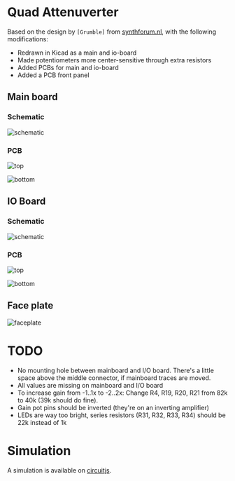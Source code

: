 # Quad Attenuverter

Based on the design by `[Grumble]` from [synthforum.nl](https://www.synthforum.nl/threads/3811825/page-2), with the following modifications:

- Redrawn in Kicad as a main and io-board
- Made potentiometers more center-sensitive through extra resistors
- Added PCBs for main and io-board
- Added a PCB front panel

## Main board

### Schematic

![schematic](mainboard/export/Schematic/mainboard-schematic.svg)

### PCB

![top](mainboard/export/PCB/2D_render/jlcpcb_green_enig/mainboard-top.jpg)

![bottom](mainboard/export/PCB/2D_render/jlcpcb_green_enig/mainboard-bottom.jpg)

## IO Board

### Schematic

![schematic](ioboard/export/Schematic/ioboard-schematic.svg)

### PCB

![top](ioboard/export/PCB/2D_render/jlcpcb_green_enig/ioboard-top.jpg)

![bottom](ioboard/export/PCB/2D_render/jlcpcb_green_enig/ioboard-bottom.jpg)

## Face plate

![faceplate](faceplate/export/PCB/2D_render/jlcpcb_green_enig/faceplate-top.jpg)

# TODO
- No mounting hole between mainboard and I/O board. There's a little space above the middle connector, if mainboard traces are moved.
- All values are missing on mainboard and I/O board
- To increase gain from -1..1x to -2..2x: Change R4, R19, R20, R21 from 82k to 40k (39k should do fine).
- Gain pot pins should be inverted (they're on an inverting amplifier)
- LEDs are way too bright, series resistors (R31, R32, R33, R34) should be 22k instead of 1k


# Simulation

 A simulation is available on [circuitjs](https://falstad.com/circuit/circuitjs.html?ctz=CQAgjCAMB0l3BWcMBMcUHYMGZIA4UA2ATmIxAUgoqoQFMBaMMAKACURcAWT7QkFFyrY+UcMlpiqMBCwBOnSDxH9seZaKoF4LIcRBcueTghQVCw05yjR+TLtAyQURBMTx8uIjEhjPsYPBBwc5QLADunOq8-IbGKmEcXMSqaAYpijzSBlRgZtky7Omq0cmxYPzZQiBM+VLQspFxnITGzV75EQZGBthmCBa9nZEDVB3mlp0crfFpMyZ1Y1S1Ujay03jGKAMg84IFOeCLa7qQ+oTVKJsgPmZX8TZ2xNB4xKZoKGBquB82-oEhEKdMAYHijcCDQiCAT4cQA+A2DAgvCAoIQADiAEMAJYAOxYAHNdtCKlQoTw8sZpF1waSJgswiNiHdYW47hhhhRmQIObtLrzIPJ6dgrOSGVo0HAumKRWYZUpGcTlAqLsIFYKFDKrLdxSBtFLIjr7jcrLKwgodWa8BVdUIdNNeaZjIRHYMqss8qtCg6zFwLrtec13UcvQ1TudoWUbqIo9hHjVCNBsE4+gg8CRNnw8r5YCgAqjgsDQZw0k6omCMPwIPC4H9IEgAPIAMybAGc6AAXIpqMFXcsUT3B3z1dYl2h9vq0N1iaoMYfSMORM0ISsGf0rypdP0V2L+ozUpp7lFKgzHwWRMUIT2X7nnk9s6P8B93nBP7mv4rmk2+jLW2IZCUdENKwow-KM7z-T9ILNQU9D1Y8ElIMwEjjGA7DAZ5PEEDB1A8K8OSyXN8wLeAphAZl4gVCiBGuYNBxHIpqL4YxqLtVZZ3ohdGngyY9RtGDCR4schMwRYhSQmJkF5BIxicFgGyk5DRGYNIZLCABjcjPXGFIxj6MQUGgDDSBM0zTLwRhmBqDBoGZBAED6K48yhVM61YBRiG048yFiM89UlO9PN9bztP0wLQrMTY9M5KKhiEgTIl0uKJPGQLuR07kZK6QJpOUyBAzPbL8uCqgfNPakAHtuj1Gd034NIYAgYQvU4FggA).
